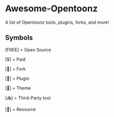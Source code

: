 # Awesome-Opentoonz
A list of Opentoonz tools, plugins, forks, and more!

## Symbols
[FREE] = Open Source

[$] = Paid

[🍴] = Fork

[🔌] = Plugin

[👗] = Theme

[📥] = Third-Party tool

[📖] = Resource

